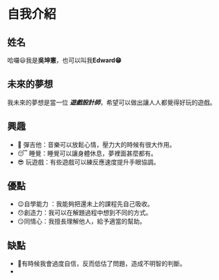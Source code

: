 # 自我介紹

## 姓名
哈囉😃我是**吳坤憲**，也可以叫我**Edward😁**

## 未來的夢想
我未來的夢想是當一位 _**遊戲設計師**_，希望可以做出讓人人都覺得好玩的遊戲。

## 興趣
- 🎸 彈吉他：音樂可以放鬆心情，壓力大的時候有很大作用。
- 😴 睡覺：睡覺可以讓身體休息，夢裡面甚麼都有。
- 😎 玩遊戲：有些遊戲可以練反應速度提升手眼協調。
  
## 優點
- 😉自學能力 ：我能夠把還未上的課程先自己吸收。
- 😯創造力：我可以在解題過程中想到不同的方式。
- 😏同情心：我擅長理解他人，給予適當的幫助。

## 缺點
- 🤔有時候我會過度自信，反而低估了問題，造成不明智的判斷。
- 





